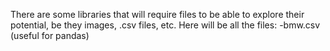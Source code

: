 There are some libraries that will require files to be able to explore their potential, be they images, .csv files, etc. Here will be all the files:
-bmw.csv (useful for pandas)
